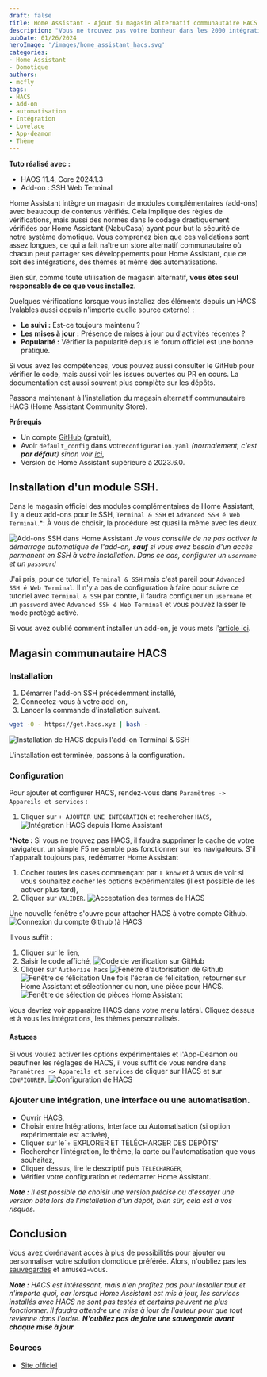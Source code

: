 ```yaml
---
draft: false
title: Home Assistant - Ajout du magasin alternatif communautaire HACS
description: "Vous ne trouvez pas votre bonheur dans les 2000 intégrations officielles, ou souhaitez simplement ajouter un thème. Installez le magasin communautaire de Home Assistant HACS."
pubDate: 01/26/2024
heroImage: '/images/home_assistant_hacs.svg'
categories: 
- Home Assistant
- Domotique
authors: 
- mcfly
tags:
- HACS
- Add-on
- automatisation
- Intégration
- Lovelace
- App-deamon
- Thème
---
```

**Tuto réalisé avec :**
* HAOS 11.4, Core 2024.1.3
* Add-on : SSH Web Terminal

Home Assistant intègre un magasin de modules complémentaires (add-ons) avec beaucoup de contenus vérifiés. 
Cela implique des règles de vérifications, mais aussi des normes dans le codage  drastiquement vérifiées par Home Assistant (NabuCasa) ayant pour but la sécurité de notre système domotique. 
Vous comprenez bien que ces validations sont assez longues, ce qui a fait naître un store alternatif communautaire où chacun peut partager ses développements pour Home Assistant, que ce soit des intégrations, des thèmes et même des automatisations.

Bien sûr, comme toute utilisation de magasin alternatif, **vous êtes seul responsable de ce que vous installez**.

Quelques vérifications lorsque vous installez des éléments depuis un HACS (valables aussi depuis n'importe quelle source externe) :
* **Le suivi :** Est-ce toujours maintenu ? 
* **Les mises à jour :** Présence de mises à jour ou d'activités récentes ?
* **Popularité :** Vérifier la popularité depuis le forum officiel est une bonne pratique.

Si vous avez les compétences, vous pouvez aussi consulter le GitHub pour vérifier le code, mais aussi voir les issues ouvertes ou PR en cours. La documentation est aussi souvent plus complète sur les dépôts.

Passons maintenant à l'installation du magasin alternatif communautaire HACS (Home Assistant Community Store).

**Prérequis**
* Un compte [GitHub](https://github.com/) (gratuit),
* Avoir `default_config` dans votre`configuration.yaml` *(normalement, c'est **par défaut**) sinon voir [ici](https://www.home-assistant.io/integrations/my/)*,
* Version de Home Assistant supérieure à 2023.6.0.

## Installation d'un module SSH.
Dans le magasin officiel des modules complémentaires de Home Assistant, il y a deux add-ons pour le SSH, `Terminal & SSH` et `Advanced SSH é Web Terminal`.*:
À vous de choisir, la procédure est quasi la même avec les deux.

![Add-ons SSH dans Home Assistant](./img/add-ons_ssh_home_assistant.png)
*Je vous conseille de ne pas activer le démarrage automatique de l'add-on, **sauf** si vous avez besoin d'un accès permanent en SSH à votre installation. Dans ce cas, configurer un `username` et un `password`*

J'ai pris, pour ce tutoriel, `Terminal & SSH` mais c'est pareil pour `Advanced SSH é Web Terminal`. 
Il n'y a pas de configuration à faire pour suivre ce tutoriel avec `Terminal & SSH` par contre, il faudra configurer un `username` et un `password` avec `Advanced SSH é Web Terminal` et vous pouvez laisser le mode protégé activé.

Si vous avez oublié comment installer un add-on, je vous mets l'[article ici](/blog/ha_addons/).

## Magasin communautaire HACS
### Installation
1. Démarrer l'add-on SSH précédemment installé,
1. Connectez-vous à votre add-on,
1. Lancer la commande d'installation suivant.

```bash
wget -O - https://get.hacs.xyz | bash -
```
![Installation de HACS depuis l'add-on Terminal & SSH](./img/terminal_ssh_hacs_installation_resultat.png)

L'installation est terminée, passons à la configuration.

### Configuration
Pour ajouter et configurer HACS, rendez-vous dans `Paramètres -> Appareils et services` :
1. Cliquer sur `+ AJOUTER UNE INTEGRATION` et rechercher `HACS`,
![Intégration HACS depuis Home Assistant](./img/integration_hacs_home_assistant.png)

***Note :** Si vous ne trouvez pas HACS, il faudra supprimer le cache de votre navigateur, un simple F5 ne semble pas fonctionner sur les navigateurs. S'il n'apparaît toujours pas, redémarrer Home Assistant

1. Cocher toutes les cases commençant par `I know` et à vous de voir si vous souhaitez cocher les options expérimentales (il est possible de les activer plus tard),
1. Cliquer sur `VALIDER`.
![Acceptation des termes de HACS](./img/hacs_fenetre_acceptation.png)

Une nouvelle fenêtre s'ouvre pour attacher HACS à votre compte Github. 
![Connexion du compte Github )à HACS](./img/hacs_code_github.png)

Il vous suffit :
1. Cliquer sur le lien,
1. Saisir le code affiché,
![Code de verification sur GitHub](./img/hacs_github_code.png)
1. Cliquer sur `Authorize hacs`
![Fenêtre d'autorisation de Github](./img/fenetre_authorisation_github.png)
![Fenêtre de félicitation](./img/fenetre_congratulation_github.png)
Une fois l'écran de félicitation, retourner sur Home Assistant et sélectionner ou non, une pièce pour HACS.
![Fenêtre de sélection de pièces Home Assistant](./img/selection_piece_home_assistant.png)


Vous devriez voir apparaitre HACS dans votre menu latéral. Cliquez dessus et à vous les intégrations, les thèmes personnalisés.

#### Astuces
Si vous voulez activer les options expérimentales et l'App-Deamon ou peaufiner les réglages de HACS, il vous suffit de vous rendre dans `Paramètres -> Appareils et services` de cliquer sur HACS et sur `CONFIGURER`.
![Configuration de HACS](./img/hacs_reglages.png)


### Ajouter une intégration, une interface ou une automatisation.

* Ouvrir HACS, 
* Choisir entre Intégrations, Interface ou Automatisation (si option expérimentale est activée),
* Cliquer sur le`+ EXPLORER ET TÉLÉCHARGER DES DÉPÔTS' 
* Rechercher l’intégration, le thème, la carte ou l'automatisation que vous souhaitez,
* Cliquer dessus, lire le descriptif puis `TELECHARGER`,
* Vérifier votre configuration et redémarrer Home Assistant.

***Note :** Il est possible de choisir une version précise ou d'essayer une version bêta lors de l'installation d'un dépôt, bien sûr, cela est à vos risques.*

## Conclusion
Vous avez dorénavant accès à plus de possibilités pour ajouter ou personnaliser votre solution domotique préférée. Alors, n'oubliez pas les [sauvegardes](/blog/ha_backups/) et amusez-vous.

***Note :** HACS est intéressant, mais n'en profitez pas pour installer tout et n'importe quoi, car lorsque Home Assistant est mis à jour, les services installés avec HACS ne sont pas testés et certains peuvent ne plus fonctionner. Il faudra attendre une mise à jour de l'auteur pour que tout revienne dans l'ordre. **N'oubliez pas de faire une sauvegarde avant chaque mise à jour**.*

### Sources
* [Site officiel](https://hacs.xyz/)